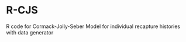 R-CJS
=====

R code for Cormack-Jolly-Seber Model for individual recapture histories with data generator
